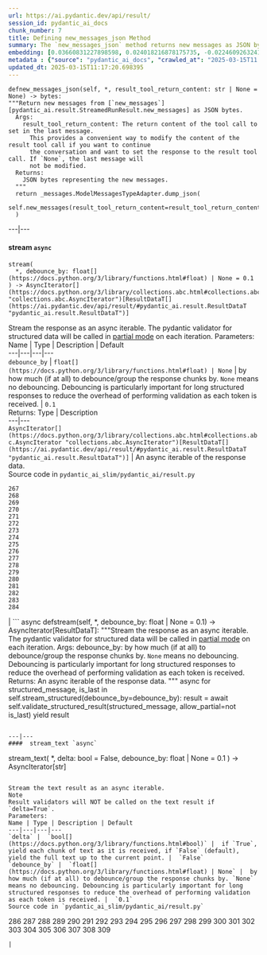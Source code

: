 ```yaml
---
url: https://ai.pydantic.dev/api/result/
session_id: pydantic_ai_docs
chunk_number: 7
title: Defining new_messages_json Method
summary: The `new_messages_json` method returns new messages as JSON bytes, allowing optional modification of the last message's content based on the tool call result. If no content is specified, the existing last message remains unchanged.
embedding: [0.03660831227898598, 0.024018216878175735, -0.022460926324129105, -0.027216652408242226, 0.015896346420049667, 0.01983748935163021, -0.01607603393495083, -0.009571349248290062, -0.006858069449663162, 0.0033032535575330257, -0.003198435762897134, -0.021430717781186104, -0.00302623538300395, -0.029420817270874977, 0.004330466501414776, 0.03196040168404579, 0.01931040734052658, -0.0030936182010918856, 0.02212550863623619, 0.05845830217003822, 0.020113009959459305, -0.04187914356589317, 0.021083321422338486, -0.00492942426353693, 0.0010339512955397367, 0.004300518427044153, -0.032439567148685455, 0.05012080818414688, 0.0002792641753330827, -0.0451853945851326, -0.04290935397148132, -0.02115519717335701, -0.00032661930890753865, -0.06540621817111969, 0.0010234694927930832, -0.003791404189541936, -0.029301026836037636, 0.04101664572954178, -0.011140619404613972, -0.0031565087847411633, 0.035865604877471924, -0.04846768453717232, -0.0014696932630613446, -0.007211454678326845, 0.013177076354622841, 0.03339789807796478, -0.004495179746299982, 0.031505193561315536, 0.05845830217003822, 0.037422895431518555, -0.035841647535562515, 0.03438019007444382, 0.0013603833504021168, -0.014578638598322868, -0.023167695850133896, -0.03279894217848778, -0.022101551294326782, 0.012901555746793747, -0.014830200932919979, -0.048228099942207336, -0.0011260410537943244, -0.02544373646378517, -0.014650513418018818, -0.0017893870826810598, -0.020232802256941795, 0.02283228002488613, -0.030379150062799454, 0.005345700308680534, 0.002657876117154956, -0.010948952287435532, 0.025108320638537407, 0.03679998219013214, -0.05448122322559357, -0.01227863971143961, -0.05031247437000275, -0.034955188632011414, 0.0294926930218935, 0.014902075752615929, -0.008720829151570797, -0.04736559838056564, -0.0009358719107694924, 0.005693096201866865, -0.03699164837598801, 0.026162486523389816, -0.013680201023817062, -0.0008857091888785362, -0.04151976853609085, -0.0047796848230063915, 0.003351170103996992, -0.003090623300522566, -0.023047905415296555, 0.019813532009720802, -0.042741645127534866, 0.0032373680733144283, 0.048515599220991135, 0.014315096661448479, 0.0032014306634664536, -0.038980189710855484, -0.02951665036380291, 0.008678901940584183, 0.06775413453578949, -0.02740831859409809, -0.06430413573980331, 0.029157277196645737, 0.03330206498503685, -0.000593717151787132, 0.04774893447756767, -0.010823171585798264, -0.041064560413360596, -0.045784350484609604, -0.05639788880944252, -0.005738017614930868, 0.02781561017036438, -0.006911975331604481, -0.0031565087847411633, -0.015117700211703777, -0.05630205199122429, -0.002225128933787346, 0.003306248225271702, 0.017130199819803238, -0.0466468520462513, -0.003872263478115201, -0.00014206535706762224, 0.019058844074606895, 0.0015617830213159323, -0.00717551726847887, -0.006049476098269224, -0.05821872130036354, -0.06550204753875732, -0.020735926926136017, 0.0739353746175766, -0.006133330054581165, 0.02224530093371868, -0.039243727922439575, -0.02044842764735222, 0.007624735590070486, -0.05472080409526825, 0.037542689591646194, -0.020699989050626755, 0.012398431077599525, -0.0328708179295063, -0.021430717781186104, 0.02793540246784687, -0.0044382787309587, 0.009253901429474354, 0.019094781950116158, -0.01578853279352188, -0.02767186053097248, -0.04017810523509979, -0.011446087621152401, -0.005657158326357603, 0.038453105837106705, -0.0413760207593441, 0.034332275390625, -0.0187833234667778, 0.0141593674197793, 0.034787483513355255, 0.027576027438044548, 0.01757342740893364, -0.014183325693011284, -0.03497914969921112, 0.016531242057681084, -0.025539569556713104, 0.010721348226070404, -0.03665623068809509, -0.03397290036082268, -0.009152078069746494, -0.04058539494872093, -0.04492185264825821, -0.021143218502402306, -0.009331765584647655, 0.010907025076448917, -0.03591352328658104, 0.0442989356815815, 0.011188535951077938, -0.028127068653702736, -0.0836145430803299, -0.07067704945802689, -0.008032026700675488, -0.029205193743109703, -0.01633957400918007, 0.01957394741475582, -0.04935413971543312, -0.059464551508426666, 0.006205204874277115, -0.005318747367709875, 0.025515612214803696, 0.006205204874277115, 0.022460926324129105, 0.007361194118857384, -0.02417394518852234, 0.017010407522320747, 0.007145569194108248, 0.012769784778356552, -0.03921977058053017, -0.017441658303141594, 0.05534372106194496, 0.00558827817440033, 0.010595567524433136, 0.02315571717917919, 0.05064788833260536, 0.05155830457806587, 0.011955201625823975, -0.046047892421483994, 0.01854374073445797, -0.014075512997806072, -0.00824765209108591, 0.03438019007444382, -0.02690519392490387, -0.033230189234018326, 0.04358018562197685, -0.020172905176877975, 0.010164317674934864, -0.02218540571630001, -0.01351249311119318, -0.003566795028746128, -0.031026026234030724, -0.013045305386185646, -0.007439058739691973, -0.025946861132979393, 0.00302923028357327, 0.035697899758815765, 0.03294268995523453, 0.01208697259426117, 0.0036865866277366877, 0.025635402649641037, -0.0007681636488996446, -0.024724986404180527, -0.03133748471736908, 0.02297602966427803, 0.021370822563767433, -0.01836405321955681, -0.017453636974096298, -0.04410726949572563, 0.03656039759516716, -0.037398938089609146, -0.0021053373347967863, 0.014686450362205505, 0.04449060186743736, -0.02546769566833973, -0.020987488329410553, 0.004797653760761023, 0.018316136673092842, 0.0460718497633934, -0.021203113719820976, -0.005657158326357603, -0.0027432276401668787, -0.058170802891254425, 0.04437081143260002, 0.055295802652835846, 0.01872342824935913, -0.05275622382760048, -0.0003410317294765264, -0.019849468022584915, -0.02858227677643299, -0.033613525331020355, -0.026449985802173615, -0.009679161943495274, -0.029037484899163246, -0.025874987244606018, 0.050983306020498276, 0.01819634437561035, -0.055152054876089096, 0.036776021122932434, 0.02819894440472126, -0.026282276958227158, 0.0192145723849535, 0.008163797669112682, 0.051749974489212036, -0.02573123574256897, 0.02752811089158058, 0.011212494224309921, 0.014722388237714767, -0.018579678609967232, -0.03500310704112053, 0.027001027017831802, -0.0018343089614063501, -0.007720568682998419, 0.042238518595695496, -0.023958321660757065, 0.010811191983520985, -0.012793743051588535, -0.0016396475257351995, -0.0015513012185692787, -0.02848644368350506, -0.0035248680505901575, 0.027887485921382904, -0.025635402649641037, 0.05519996955990791, 0.013165097683668137, 0.007139579392969608, 0.003653643885627389, -0.0047796848230063915, -0.025132277980446815, 0.01904686540365219, -0.023527070879936218, 0.04611976817250252, 0.02323957160115242, -0.014147388748824596, 0.0061572883278131485, -0.002407811349257827, 0.003243357641622424, -0.01161978580057621, 0.035051021724939346, 0.030594775453209877, 0.04652705788612366, -0.03438019007444382, 0.0044382787309587, 0.027767693623900414, -0.01554895006120205, 0.009517443366348743, 0.0566374696791172, -0.06281871348619461, -0.010278119705617428, -0.0244973823428154, -0.019969260320067406, 0.06492704898118973, -0.01754947006702423, 0.04099268838763237, -0.023754674941301346, -0.03567393869161606, -0.007660672999918461, 0.0484197661280632, -0.013500513508915901, -0.02198175899684429, -0.006516663357615471, -0.004072914365679026, -0.03354164958000183, -0.013105201534926891, 0.000236401247093454, -0.03826143965125084, -0.019166655838489532, -0.0016950512072071433, 0.008397391065955162, -9.967036021407694e-05, -0.037422895431518555, 0.023898424580693245, -0.03665623068809509, 0.022436967119574547, 0.08423745632171631, -0.015129679813981056, 0.016830720007419586, -0.028534360229969025, -0.033877067267894745, -0.022137489169836044, -0.01318905595690012, 0.036368731409311295, 0.0294926930218935, -0.014207283966243267, 0.012051035650074482, 0.023047905415296555, 0.021310925483703613, -0.00547148147597909, -0.004947393201291561, 0.016830720007419586, -0.040681228041648865, -0.0011410149745643139, 0.03131352365016937, 0.018004678189754486, -0.0022356107365339994, -0.0331583172082901, 0.0004814125131815672, -0.02690519392490387, 0.007001819089055061, 0.0010691400384530425, 0.023670820519328117, -0.04190310463309288, -0.03418852388858795, -0.031936440616846085, 0.002680337056517601, 0.04791664332151413, 0.015860408544540405, 0.025563528761267662, -0.004731768276542425, -0.040417686104774475, 0.013464576564729214, -0.007600777316838503, 0.0187833234667778, -0.008439318276941776, 0.0428374782204628, 0.016147907823324203, 0.00792421493679285, 0.0033391909673810005, -0.03670414909720421, -0.009493484161794186, 0.05318747088313103, -0.007546870969235897, 0.03212810680270195, 0.019645823165774345, 0.029348943382501602, -0.008241662755608559, -0.019885405898094177, -0.0203885305672884, 0.02115519717335701, 0.027719777077436447, 0.053714554756879807, -0.002512628911063075, 0.0046568987891077995, 0.049162473529577255, 0.00383333140052855, 0.029348943382501602, 0.023862486705183983, -0.0007374670822173357, 0.0017519522225484252, -0.0033332013990730047, 0.027911443263292313, 0.014123430475592613, -0.004728773608803749, 0.04425101727247238, 0.00035881329677067697, -0.0017998688854277134, -0.018292177468538284, 0.005857809446752071, -0.04611976817250252, -0.01816040650010109, -0.030139567330479622, 0.000812336802482605, 0.01572863757610321, 0.011823431588709354, 0.07120412588119507, -0.041711434721946716, -0.07791245728731155, -0.03524269163608551, -0.029205193743109703, 0.01178150437772274, 0.07896662503480911, 0.0352187305688858, -0.061429135501384735, 0.019585927948355675, -0.037015605717897415, -0.0018552724504843354, -0.01593228243291378, 0.06320205330848694, -0.028366651386022568, -0.0028031235560774803, 0.013356763869524002, -0.025252070277929306, -0.009415620006620884, -0.011571869254112244, -0.023167695850133896, 0.043268729001283646, -0.006055465433746576, -0.05318747088313103, 0.04897080734372139, -0.0437239371240139, 0.006923954468220472, -0.012164837680757046, 0.020029155537486076, 0.042502060532569885, -0.033493731170892715, 0.03385310620069504, 0.004632940050214529, -0.022664571180939674, -0.03325415030121803, -0.02432967536151409, -0.04789268225431442, 0.058985386043787, 0.009930724278092384, 0.05893746763467789, -0.035602062940597534, 0.02884581871330738, -0.04149581119418144, -0.028510401025414467, 0.017944782972335815, -0.031672898679971695, -0.04556872695684433, 0.022365093231201172, 0.015968220308423042, -0.009661193005740643, 0.04949789121747017, 0.03143331781029701, 0.02350311353802681, -0.018471864983439445, 0.027192693203687668, -0.008211714215576649, -0.029708318412303925, 0.07566037774085999, -0.00698983995243907, 0.012200774624943733, 0.005965621676295996, -0.013716138899326324, -0.04882705584168434, -0.04714997485280037, 0.008756766095757484, -0.03783018887042999, 0.06914371252059937, -0.008193745277822018, -0.04935413971543312, -0.027096860110759735, -0.04070518538355827, 0.023718737065792084, 0.03416456654667854, -0.009649213403463364, -0.01170962955802679, 0.008061975240707397, -0.045760393142700195, -0.06334579735994339, 0.012302597984671593, 0.04973747208714485, -0.021550510078668594, -0.005908720660954714, 0.01233853492885828, -0.005738017614930868, 0.018651552498340607, 0.06521455198526382, -0.016147907823324203, 0.014339054934680462, -0.01003254670649767, 0.005285804625600576, 0.06650830060243607, -0.0037165344692766666, -0.013009368441998959, 0.04801247641444206, 0.01061952579766512, 0.02534790337085724, 0.01728592813014984, -0.01625572144985199, -0.018639573827385902, -0.027863526716828346, 0.0004005531664006412, -0.012224732898175716, -0.008750776760280132, 0.021634364500641823, -0.007115621119737625, -0.013033326715230942, -0.01267395168542862, -0.008163797669112682, -0.03121769241988659, -0.0030471989884972572, 0.008529162034392357, 0.028917692601680756, 0.015764575451612473, 0.013201034627854824, 0.029684359207749367, -0.010260150767862797, -0.05088747292757034, -0.01187134813517332, -0.003330206498503685, 0.0011058262316510081, 0.0030067693442106247, -0.006780204828828573, 0.006708330009132624, -0.047605182975530624, -0.0018897125264629722, -0.0017190094804391265, 0.03397290036082268, 0.00460598710924387, -0.012697909958660603, 0.0032074202317744493, 0.015596866607666016, -0.005103122442960739, -0.03040310926735401, 0.056206218898296356, -0.036488521844148636, -0.0024946602061390877, 0.021838009357452393, -0.012434368021786213, -0.004111846908926964, -0.0003859535790979862, 0.009146088734269142, 0.011865358799695969, 0.0042855446226894855, 0.037279147654771805, 0.007696610409766436, -0.05088747292757034, 0.04554476961493492, 0.04868330806493759, 0.028917692601680756, -0.021778114140033722, 0.027839569374918938, 0.037039563059806824, -0.00922994315624237, 0.020903635770082474, -0.012290618382394314, -0.015045825392007828, -0.025180194526910782, -0.0031085920054465532, 0.01376405544579029, -0.06377705186605453, 0.016531242057681084, -0.018531760200858116, -0.04173539578914642, 0.03653644025325775, -0.007253381423652172, -0.02989998459815979, 0.04216664284467697, -0.008948433212935925, -0.007433068938553333, 0.009936713613569736, -0.0190708227455616, 0.010439838282763958, 0.016627075150609016, 0.00883463118225336, 0.0027522121090441942, -0.03119373321533203, -0.004585023503750563, 0.010877077467739582, -0.03632081300020218, -0.03979476913809776, -0.005531377159059048, 0.04494580999016762, -0.028270818293094635, -0.016064053401350975, 0.03533852472901344, 0.009774995036423206, 0.009080203250050545, 0.030858317390084267, -0.02625831961631775, -0.02364686317741871, 0.013368742540478706, -0.0007393388077616692, -0.018208323046565056, -0.0030696599278599024, -0.023670820519328117, 0.009182026609778404, 0.015524991787970066, -0.05141455680131912, 0.04290935397148132, 0.04729372635483742, -0.029804151505231857, -0.04623955860733986, 0.01807655394077301, 0.032271858304739, 0.03212810680270195, 0.03354164958000183, -0.00211581913754344, -0.006732288282364607, 0.006366923917084932, -0.009571349248290062, 0.03215206786990166, -0.024281758815050125, -0.00593567406758666, 0.039387479424476624, 0.013560409657657146, -0.01992134377360344, -0.007762495893985033, 0.02704894356429577, 0.01508176326751709, -0.025156237185001373, -0.011272390373051167, 0.03529060631990433, 0.03747081384062767, 0.03802185505628586, 0.003926169592887163, -0.013153118081390858, -0.005477471277117729, -0.023515092208981514, -0.013596346601843834, -0.0006738277734257281, -0.0020169911440461874, 0.0062950486317276955, 0.001029459061101079, 0.013296867720782757, 0.012314576655626297, 0.014973950572311878, -0.03320623189210892, -0.01939425989985466, 0.013308847323060036, -0.00589075218886137, 0.003986065741628408, -0.03342185914516449, 0.008840620517730713, -0.039746854454278946, 0.04964163899421692, -0.02901352569460869, 0.038836438208818436, 0.00881666224449873, 0.01854374073445797, 0.017393741756677628, 0.030355192720890045, 0.03313435614109039, -0.0143031170591712, 0.01980155147612095, -0.036081232130527496, 0.026210403069853783, -0.007624735590070486, 0.001323697273619473, -0.013955721631646156, 0.012482285499572754, 0.04585622623562813, -0.0019615874625742435, 0.04168747738003731, -0.05064788833260536, -0.015980200842022896, 0.014902075752615929, -0.047078099101781845, 0.023047905415296555, 0.016004158183932304, 0.0027746730484068394, 0.03679998219013214, -0.0029393865261226892, -0.05050414055585861, -0.012973430566489697, -0.005127080716192722, 0.037949979305267334, 0.014063534326851368, -0.009427599608898163, 0.01708228327333927, 0.007313277572393417, -0.03660831227898598, -0.02649790234863758, -0.029157277196645737, -0.006810152903199196, 0.013596346601843834, -0.020005198195576668, -0.002590493531897664, 0.0018732411554083228, -0.019945301115512848, 0.03826143965125084, -0.00022142729721963406, -0.036368731409311295, -0.015129679813981056, 0.00026298000011593103, 0.03900414705276489, -0.0355062298476696, -0.03267914801836014, 0.01423124223947525, 0.01766926236450672, 0.00394713319838047, -0.020017176866531372, 0.00394713319838047, -0.010811191983520985, -0.02145467698574066, -0.017238011583685875, 0.013560409657657146, -0.050599973648786545, -0.0010017573367804289, 0.02508436143398285, 0.0031505192164331675, 0.035578105598688126, -0.03416456654667854, 0.024281758815050125, 0.012290618382394314, -0.031121859326958656, -0.02649790234863758, -0.02886977605521679, -0.03823747858405113, -0.00965520367026329, -0.001945116207934916, 0.01326093077659607, -0.004752731882035732, -0.03186456486582756, 0.020256759598851204, -0.003219399368390441, 0.0023988268803805113, -0.014027596451342106, -0.04202289506793022, 0.029828108847141266, -0.03723122924566269, 0.007684631273150444, -0.017501553520560265, 0.007510933559387922, -0.009415620006620884, 0.012949472293257713, 0.04346039518713951, 0.00027888984186574817, 0.02311977930366993, -0.009882807731628418, -0.033637482672929764, 0.014398951083421707, -0.02491665445268154, 0.006307027768343687, -0.01690259575843811, 0.03953123092651367, -0.018939051777124405, 0.02107134275138378, -0.03370935842394829, 0.041064560413360596, 0.004027992486953735, -0.005417575128376484, -0.021251030266284943, -0.006396871525794268, 0.00530377309769392, 0.026426028460264206, 0.04921039193868637, -0.04022601991891861, -0.013452596962451935, 0.014914054423570633, -0.0043454403057694435, -0.005830856505781412, 0.008475256152451038, -0.0007127600256353617, -0.025874987244606018, 0.018376031890511513, 0.023395299911499023, 0.012973430566489697, -0.018388010561466217, -0.026569778099656105, 0.015513013117015362, -0.005812887568026781, -0.03591352328658104, -0.0021023426670581102, 0.035697899758815765, -0.006324996706098318, -0.00017229402146767825, -0.03737498074769974, 0.009822911582887173, -0.09612078219652176, 0.0028764959424734116, 0.011224472895264626, -0.0029363916255533695, 0.0017504547722637653, -0.015752596780657768, -0.03471560776233673, 0.020927593111991882, -0.018447907641530037, -0.03869268670678139, 0.00963723473250866, -0.004426299594342709, -0.012092962861061096, -0.03576977178454399, 0.029420817270874977, 0.01959790661931038, -0.002982810838147998, -0.04044164717197418, 0.02071196772158146, -0.02582707069814205, -0.027480194345116615, 0.0016022126656025648, -0.05213330686092377, 0.008433328941464424, -0.017705198377370834, -0.040273938328027725, 0.013344784267246723, -0.004462237469851971, 0.025156237185001373, 0.008589058183133602, -0.012626035138964653, 0.012128899805247784, -0.008469266816973686, -0.027384361252188683, -0.04674268513917923, 0.021143218502402306, 0.012302597984671593, 0.04729372635483742, -0.0014524732250720263, -0.007720568682998419, 0.0215624887496233, -0.017729157581925392, 0.005294789094477892, 0.007421089801937342, -0.0043634092435240746, -0.012757806107401848, -0.01868749037384987, -0.005576299037784338, 0.01087108813226223, 0.02391040325164795, 0.0020379547495394945, -0.017717178910970688, -0.03993852064013481, -0.0029573552310466766, 0.02898956835269928, 0.0660291314125061, -0.03107394278049469, -0.02678540349006653, -0.010930984281003475, 0.03143331781029701, 0.011799473315477371, -0.00020982247951906174, -0.013045305386185646, -0.0024811835028231144, 0.029876025393605232, -0.005714059341698885, -0.012518222443759441, -0.008541141636669636, -0.02370675839483738, -0.028893735259771347, -0.006480725947767496, 0.016387490555644035, -0.006564579904079437, 0.0035009095445275307, -0.0022041655611246824, -0.0366801880300045, -0.0010099929058924317, 0.01816040650010109, -0.002759699011221528, 0.023814570158720016, 0.03656039759516716, 0.00313255051150918, 0.011140619404613972, 0.021502593532204628, -0.03797393664717674, -0.007253381423652172, 0.022053634747862816, -0.01953801140189171, 0.020208843052387238, 0.025539569556713104, 0.050072889775037766, 0.014602596871554852, 0.018411969766020775, -0.013943742960691452, -0.050983306020498276, -0.014806242659687996, 0.0033391909673810005, -0.03536248207092285, 0.039099980145692825, -0.03720727190375328, 0.021670300513505936, 0.025946861132979393, 0.0016980459913611412, -0.013332805596292019, 0.009134110063314438, 0.022460926324129105, -0.03215206786990166, 0.00444426853209734, 0.004839580971747637, -0.0014996411046013236, 0.026402069255709648, -0.0016037101158872247, 0.034907273948192596, 0.025036444887518883, -0.01872342824935913, 0.006624475587159395, 0.050983306020498276, -0.05318747088313103, -0.026809360831975937, 0.023718737065792084, -0.004710804671049118, 0.03567393869161606, -0.012302597984671593, 0.005453512538224459, -0.0054295542649924755, 0.04997705668210983, -0.03210414946079254, -0.01866353116929531, -0.0043454403057694435, -0.0015857414109632373, -0.005714059341698885, 0.02391040325164795, -0.009020308032631874, 0.010344005189836025, -0.021203113719820976, -0.010613536462187767, 0.011326296254992485, -0.010643484070897102, -0.03174477443099022, -0.01154791098088026, -0.01079921331256628, -0.030091650784015656, 0.04233435168862343, -0.012733847834169865, -0.03459581360220909, 0.018711447715759277, 0.01751353219151497, -0.005381637718528509, -0.020604155957698822, 0.017238011583685875, 0.024748945608735085, -0.014267180114984512, -0.005049216095358133, 0.018879156559705734, -0.01625572144985199, 0.010403900407254696, -0.02901352569460869, -0.015776554122567177, 0.006630465388298035, -0.016004158183932304, 0.0036117169074714184, 0.04619164392352104, -0.004611976910382509, -0.02688123658299446, 0.005405595991760492, -0.019873427227139473, -0.01292551402002573, -0.003518878249451518, -0.02212550863623619, 0.016267700120806694, -0.050072889775037766, 0.031241649761795998, 0.05342705547809601, 0.030091650784015656, 0.014255200512707233, 0.01675884611904621, 0.020352592691779137, 0.012236712500452995, -0.005082158837467432, 0.06578955054283142, 0.006690361071377993, 0.042645812034606934, 0.015620824880897999, 0.01813644915819168, 0.016040096059441566, -0.007954162545502186, -0.027240611612796783, 0.03771039843559265, -0.034020815044641495, -0.01170962955802679, 0.023610925301909447, 0.03888435289263725, -0.026857277378439903, 0.02103540487587452, -0.017118219286203384, 0.018352074548602104, 0.02795935980975628, -0.002708787564188242, -0.03186456486582756, 0.02805519290268421, 0.011973170563578606, 0.06933537870645523, 0.020472384989261627, -0.007564839906990528, 0.015776554122567177, 0.02109530195593834, -1.4938855201762635e-05, 0.0012233717134222388, -0.03749477118253708, 0.008193745277822018, -0.03670414909720421, -0.017501553520560265, -0.010655462741851807, 0.0017220042645931244, -0.0428374782204628, 0.024868736043572426, -0.010499734431505203, -0.01965780183672905, -0.0030486963223665953, 0.008619005791842937, -0.009930724278092384, -0.0007913732551969588, -0.0299239419400692, 0.015441137365996838, -0.03905206173658371, -0.008163797669112682, -0.0024751939345151186, 0.028246860951185226, 0.03533852472901344, -0.020017176866531372, 0.025659361854195595, -0.00378541462123394, -0.01063749473541975, 0.023167695850133896, 0.04463435336947441, -0.030594775453209877, 0.002455727895721793, -0.007684631273150444, 0.007918224669992924, 0.015321345999836922, -0.002139777410775423, 0.0595603846013546, -0.030259359627962112, -0.04949789121747017, 0.014039576053619385, 0.014722388237714767, 0.015920303761959076, 0.019502073526382446, -0.004186716396361589, 0.010158328339457512, -0.014638533815741539, 0.017848949879407883, 0.009810931980609894, 0.01822030358016491, 0.015381242148578167, -0.04451455920934677, -0.0007771480013616383, -0.0020619130227714777, 0.0007191239856183529, 0.0390281043946743, 0.019789572805166245, 0.04060935229063034, -0.006786194164305925, 0.017944782972335815, 0.0011799472849816084, -0.007702600210905075, -0.030091650784015656, -0.0017714183777570724, 0.0148182213306427, 0.018148427829146385, -0.025922903791069984, 0.0017235017148777843, 0.011260410770773888, 0.02153852954506874, 0.0007348466315306723, -0.013021347112953663, -0.009924734011292458, -0.03028331696987152, 0.014279158785939217, 0.006420829799026251, -0.003818357363343239, -0.006882027722895145, -0.003032224951311946, -0.04099268838763237, 0.025252070277929306, -0.0710124596953392, 0.03251144289970398, -0.02913331799209118, 0.0027671861462295055, 0.03210414946079254, 0.003321222262457013, 0.03555414825677872, -0.0115898372605443, 0.005917705129832029, -0.020783843472599983, -9.307246364187449e-05, 0.02358696609735489, 0.01245832722634077, 0.03684789687395096, -0.006223173812031746, -0.03200831636786461, 0.015033846721053123, 0.00612434558570385, 0.007043746300041676, -0.018172387033700943, 0.01947811432182789, 0.007445048075169325, -0.041184354573488235, -0.0033691388089209795, -0.003306248225271702, -0.01977759413421154, -0.02224530093371868, -0.0013484042137861252, 0.007804423104971647, -0.0024587225634604692, -0.0018507803324609995, 0.008882547728717327, -0.004866533912718296, 0.003324216930195689, 0.017705198377370834, -0.03004373423755169, 0.02206561341881752, 0.0023494127672165632, 0.007696610409766436, 0.015105721540749073, -0.018184365704655647, 0.028103109449148178, 0.0006902991444803774, 0.0077684856951236725, 0.025539569556713104, 0.018567698076367378, -0.010248172096908092, 0.028893735259771347, 0.0007674149819649756, -0.028630193322896957, -0.027360402047634125, -0.041831228882074356, -0.006271090358495712, -0.012865617871284485, -0.035697899758815765, -0.01435103453695774, -0.010577598586678505, -0.00708567351102829, 0.004827601835131645, 0.022293217480182648, 0.0036656230222433805, 0.015980200842022896, 0.04592810198664665, 0.02224530093371868, 0.0161359291523695, 0.07110829651355743, 0.002247589873149991, 0.044059351086616516, 0.016591137275099754, 0.003938149195164442, -0.022520821541547775, -0.023574987426400185, 0.004312497563660145, -0.002779165282845497, -0.006283069495111704, -0.001212890027090907, 0.03682393953204155, 0.002157746348530054, 0.025779152289032936, 0.03747081384062767, -0.00432148203253746, 0.006307027768343687, 0.0369676873087883, 0.03346977382898331, 0.030618734657764435, -0.002948370762169361, 0.04925830662250519, 0.0011866855202242732, -0.013823950663208961, -0.02180207148194313, 0.02391040325164795, 0.010625515133142471, -0.00046344377915374935, 0.04921039193868637, 0.04056143760681152, -0.01161978580057621, -0.00626510102301836, -0.02403019554913044, -0.02103540487587452, -0.01704634539783001, -0.021263008937239647, -0.015357283875346184, -0.013344784267246723, -0.0027237616013735533, 0.01267395168542862, 0.011464056558907032, 0.0225926972925663, 0.0004683102888520807, 0.005378643050789833, 0.01904686540365219, 0.012973430566489697, 0.0034230451565235853, -0.008032026700675488, 0.00362369604408741, -0.022365093231201172, 0.023658841848373413, 0.007990100421011448, -0.012194785289466381, -0.016303637996315956, 0.011146608740091324, -0.018675511702895164, 0.012721868231892586, 0.03275102376937866, -0.002186196856200695, 0.004830596502870321, -0.011571869254112244, -0.003944138530641794, 0.004968356806784868, 0.012638013809919357, 0.006229163613170385, -0.04293331131339073, 0.001620181486941874, -0.028270818293094635, -0.03016352653503418, 0.034907273948192596, -0.003485935740172863, 0.01344061829149723, -0.025276027619838715, -0.024868736043572426, 0.0023494127672165632, -0.0008737299940548837, -0.0008295568404719234, -0.01227863971143961, 0.021263008937239647, 0.04024997726082802, 0.011290358379483223, -0.018939051777124405, -0.030522901564836502, -0.001274283160455525, -0.017142178490757942, 0.0173098873347044, 0.01260207686573267, -0.029468733817338943, -0.0011447585420683026, 0.010990879498422146, 0.008660933002829552, -0.01728592813014984, 0.01605207473039627, 0.01358436793088913, 0.031936440616846085, 0.0005454261554405093, 0.0028255844954401255, -0.013213014230132103, 0.0027926417533308268, -0.009367703460156918, 0.022556759417057037, 0.024401549249887466, 0.014434888027608395, 0.023718737065792084, 0.007546870969235897, 0.011074733920395374, -0.018411969766020775, -0.012745826505124569, 0.0028225895948708057, 0.06947913020849228, 0.007019788026809692, 0.00015310864546336234, 0.01110468152910471, -0.013045305386185646, -0.005390622187405825, -0.009912755340337753, -0.005672132596373558, 0.019154677167534828, -0.013081243261694908, -0.026809360831975937, 0.004093877971172333, 0.01708228327333927, 0.016507282853126526, -0.007582808379083872, -0.0027492172084748745, -0.011464056558907032, -0.0009950189851224422, 0.0045011695474386215, -0.011206504888832569, -0.006947913207113743, 0.04683851823210716, 0.005651168990880251, 0.0242098830640316, 0.010996868833899498, -0.026713527739048004, -0.016099991276860237, -0.010643484070897102, -0.009086193516850471, 0.010170307010412216, 0.0030202458146959543, 0.008355464786291122, 0.02975623495876789, -0.04528122767806053, -0.009217963553965092, 0.011823431588709354, 0.02443748712539673, -0.037949979305267334, -0.012985410168766975, 0.028534360229969025, 0.017405720427632332, -0.011044786311686039, -0.021849988028407097, 0.01514165848493576, -0.011086712591350079, 0.04374789446592331, -0.018471864983439445, -0.019226552918553352, -0.03799789771437645, -0.032319772988557816, -0.0019121734658256173, 0.019322386011481285, -0.016746865585446358, 0.006780204828828573, -0.013560409657657146, -0.005267835687845945, 0.05534372106194496, 0.007984110154211521, 0.034523941576480865, 0.03184060752391815, 0.01807655394077301, -0.024054154753684998, -0.014949992299079895, 0.004001039545983076, 0.040273938328027725, 0.012985410168766975, 0.029588526114821434, -0.007451037876307964, -0.0023404285311698914, -0.02532394416630268, 0.007678641937673092, -0.004369398579001427, -0.0020334625151008368, 0.03596143797039986, -0.002591990865767002, -0.019669780507683754, 0.004761716350913048, -0.00033784974948503077, -0.018579678609967232, -0.022137489169836044, -0.041831228882074356, 0.01014035940170288, -2.374775021962705e-06, -0.03488331660628319, 0.010361974127590656, -0.004659893456846476, 0.036344774067401886, 0.026473945006728172, -0.001891209976747632, 0.021370822563767433, 0.031529150903224945, -0.008445307612419128, -0.020053114742040634, -0.019789572805166245, 0.012817701324820518, 0.0019436187576502562, -0.004764711018651724, -0.029468733817338943, 0.008487234823405743, -0.0053666639141738415, -0.013500513508915901, 0.00014374993043020368, 0.005019268020987511, -0.0008991857175715268, 0.01060754619538784, 0.043029144406318665, 0.0025380845181643963, 0.016770824790000916, 0.016351554542779922, 0.0023733710404485464, -0.0079960897564888, -0.002972329268231988, 0.01795676164329052, 0.009942702949047089, -0.005052210763096809, 0.005462497007101774, -0.006816142238676548, -0.006444788072258234, -0.003704555332660675, -0.029732275754213333, 0.006378903053700924, -0.00698983995243907, -0.019094781950116158, 0.007510933559387922, 0.0006105628563091159, 0.005714059341698885, -0.022401029244065285, -0.012817701324820518, -0.03603331372141838, 0.06018330156803131, -0.0231796745210886, 0.022844258695840836, 0.03653644025325775, 0.0033032535575330257, 0.03838123008608818, 0.00815780833363533, 0.02613852731883526, -0.008517183363437653, 0.019298426806926727, -0.020604155957698822, 0.019226552918553352, 0.008696870878338814, 0.04858747497200966, -0.012901555746793747, -0.040393728762865067, 0.002139777410775423, 0.02332342602312565, 0.015513013117015362, -0.019382281228899956, 0.01079921331256628, -0.017765095457434654, -0.013224992901086807, 0.018088532611727715, -0.008145828731358051, -0.013955721631646156, -0.014339054934680462, -0.0019585927948355675, 0.006798173300921917, -0.03488331660628319, -0.025898944586515427, 0.04024997726082802, 0.03203227370977402, -0.0020319651812314987, 0.00013046053936704993, -0.025946861132979393, 0.010889057070016861, -0.0028914697468280792, -0.008283589035272598, -0.02611456997692585, 0.004800648428499699, -0.026210403069853783, -0.016327595338225365, -0.014506762847304344, -0.02012498863041401, -0.012542180716991425, 0.024305716156959534, 0.016651032492518425, -0.021897904574871063, 0.013272909447550774, 0.020340614020824432, -0.021634364500641823, 0.027743736281991005, -0.029324984177947044, 0.006396871525794268, -0.008271610364317894, 0.04906664043664932, 0.016303637996315956, 0.003761456348001957, -0.03828539699316025, -0.02901352569460869, -0.02807915210723877, -0.03562602400779724, -0.03553019091486931, 0.008966401219367981, -0.022041654214262962, -0.003617706475779414, 0.0022281238343566656, -0.006010543555021286, 0.0021038400009274483, -0.031553108245134354, 0.012170827016234398, 0.007720568682998419, -0.02028071880340576, -0.02188592590391636, -0.03658435493707657, 0.03993852064013481, 0.035865604877471924, 0.0008737299940548837, -0.04324476793408394, 0.02364686317741871, -0.012973430566489697, -0.008499214425683022, -0.0093916617333889, 0.003926169592887163, -0.03524269163608551, 0.023347383365035057, -0.01201509777456522, -0.036632273346185684, 0.0015827465103939176, 0.0018792308401316404, 0.02400623820722103, 0.003632680280134082, 0.020053114742040634, -0.016950512304902077, 0.02253280021250248, 0.02688123658299446, -0.017273949459195137, 0.02623436041176319, 0.013668222352862358, -0.016734886914491653, -0.0031744774896651506, -0.00789426639676094, -0.030882274731993675, -0.018256239593029022, -0.015776554122567177, -0.01128436904400587, 0.030882274731993675, -0.01781301200389862, -0.003626690711826086, -0.006043486297130585, -0.01925051026046276, -0.02637811191380024, 0.010583587922155857, 0.025803111493587494, -0.032727066427469254, 0.0009298823424614966, -0.013392701745033264, 0.009499474428594112, -0.0019436187576502562, -0.014985929243266582, 0.009134110063314438, -0.0025815090630203485, 0.040801018476486206, 0.023670820519328117, 0.02637811191380024, -0.04245414584875107, 0.006798173300921917, 0.018507802858948708, 0.04647914320230484, 0.014686450362205505, -0.01138619240373373, -0.01054765097796917, 0.006109371781349182, 0.014518742449581623, 0.01992134377360344, 0.03773435577750206, -0.02129894681274891, -0.009906766004860401, -0.001027961727231741, -0.0027432276401668787, -0.006516663357615471, 0.024581236764788628, 0.0039111957885324955, 0.009733067825436592, 0.0006506181671284139, 0.038572896271944046, 0.02329946681857109, -0.00960728619247675, -0.0072593712247908115, 0.0014255200512707233]
metadata : {"source": "pydantic_ai_docs", "crawled_at": "2025-03-15T11:17:20.696878", "url_path": "/api/result/", "chunk_size": 4442}
updated_dt: 2025-03-15T11:17:20.698395
---
```

```
defnew_messages_json(self, *, result_tool_return_content: str | None = None) -> bytes:
"""Return new messages from [`new_messages`][pydantic_ai.result.StreamedRunResult.new_messages] as JSON bytes.
  Args:
    result_tool_return_content: The return content of the tool call to set in the last message.
      This provides a convenient way to modify the content of the result tool call if you want to continue
      the conversation and want to set the response to the result tool call. If `None`, the last message will
      not be modified.
  Returns:
    JSON bytes representing the new messages.
  """
  return _messages.ModelMessagesTypeAdapter.dump_json(
    self.new_messages(result_tool_return_content=result_tool_return_content)
  )

```
  
---|---  
####  stream `async`
```
stream(
  *, debounce_by: float[](https://docs.python.org/3/library/functions.html#float) | None = 0.1
) -> AsyncIterator[](https://docs.python.org/3/library/collections.abc.html#collections.abc.AsyncIterator "collections.abc.AsyncIterator")[ResultDataT[](https://ai.pydantic.dev/api/result/#pydantic_ai.result.ResultDataT "pydantic_ai.result.ResultDataT")]

```

Stream the response as an async iterable.
The pydantic validator for structured data will be called in [partial mode](https://docs.pydantic.dev/dev/concepts/experimental/#partial-validation) on each iteration.
Parameters:
Name | Type | Description | Default  
---|---|---|---  
`debounce_by` |  `float[](https://docs.python.org/3/library/functions.html#float) | None` |  by how much (if at all) to debounce/group the response chunks by. `None` means no debouncing. Debouncing is particularly important for long structured responses to reduce the overhead of performing validation as each token is received. |  `0.1`  
Returns:
Type | Description  
---|---  
`AsyncIterator[](https://docs.python.org/3/library/collections.abc.html#collections.abc.AsyncIterator "collections.abc.AsyncIterator")[ResultDataT[](https://ai.pydantic.dev/api/result/#pydantic_ai.result.ResultDataT "pydantic_ai.result.ResultDataT")]` |  An async iterable of the response data.  
Source code in `pydantic_ai_slim/pydantic_ai/result.py`
```
267
268
269
270
271
272
273
274
275
276
277
278
279
280
281
282
283
284
```
| ```
async defstream(self, *, debounce_by: float | None = 0.1) -> AsyncIterator[ResultDataT]:
"""Stream the response as an async iterable.
  The pydantic validator for structured data will be called in
  [partial mode](https://docs.pydantic.dev/dev/concepts/experimental/#partial-validation)
  on each iteration.
  Args:
    debounce_by: by how much (if at all) to debounce/group the response chunks by. `None` means no debouncing.
      Debouncing is particularly important for long structured responses to reduce the overhead of
      performing validation as each token is received.
  Returns:
    An async iterable of the response data.
  """
  async for structured_message, is_last in self.stream_structured(debounce_by=debounce_by):
    result = await self.validate_structured_result(structured_message, allow_partial=not is_last)
    yield result

```
  
---|---  
####  stream_text `async`
```
stream_text(
  *, delta: bool[](https://docs.python.org/3/library/functions.html#bool) = False, debounce_by: float[](https://docs.python.org/3/library/functions.html#float) | None = 0.1
) -> AsyncIterator[](https://docs.python.org/3/library/collections.abc.html#collections.abc.AsyncIterator "collections.abc.AsyncIterator")[str[](https://docs.python.org/3/library/stdtypes.html#str)]

```

Stream the text result as an async iterable.
Note
Result validators will NOT be called on the text result if `delta=True`.
Parameters:
Name | Type | Description | Default  
---|---|---|---  
`delta` |  `bool[](https://docs.python.org/3/library/functions.html#bool)` |  if `True`, yield each chunk of text as it is received, if `False` (default), yield the full text up to the current point. |  `False`  
`debounce_by` |  `float[](https://docs.python.org/3/library/functions.html#float) | None` |  by how much (if at all) to debounce/group the response chunks by. `None` means no debouncing. Debouncing is particularly important for long structured responses to reduce the overhead of performing validation as each token is received. |  `0.1`  
Source code in `pydantic_ai_slim/pydantic_ai/result.py`
```
286
287
288
289
290
291
292
293
294
295
296
297
298
299
300
301
302
303
304
305
306
307
308
309
```
|
